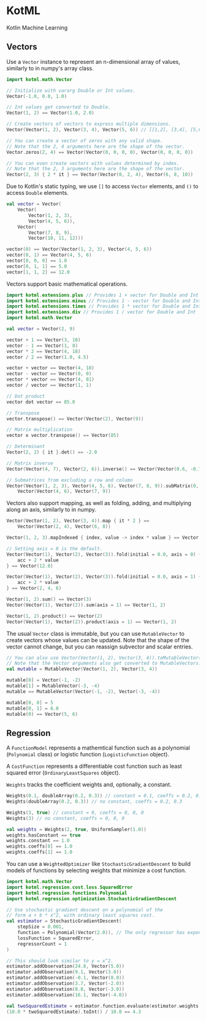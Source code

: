 # KotML
Kotlin Machine Learning

## Vectors

Use a `Vector` instance to represent an n-dimensional array of values, similarly to in numpy's array class.
```kotlin
import kotml.math.Vector

// Initialize with vararg Double or Int values.
Vector(-1.0, 0.0, 1.0)

// Int values get converted to Double.
Vector(1, 2) == Vector(1.0, 2.0)

// Create vectors of vectors to express multiple dimensions.
Vector(Vector(1, 2), Vector(3, 4), Vector(5, 6)) // [[1,2], [3,4], [5,6]]

// You can create a vector of zeros with any valid shape.
// Note that the 2, 4 arguments here are the shape of the vector.
Vector.zeros(2, 4) == Vector(Vector(0, 0, 0, 0), Vector(0, 0, 0, 0))

// You can even create vectors with values determined by index.
// Note that the 2, 3 arguments here are the shape of the vector.
Vector(2, 3) { 2 * it } == Vector(Vector(0, 2, 4), Vector(6, 8, 10))
```

Due to Kotlin's static typing, we use `[]` to access `Vector` elements, and `()` to access `Double` elements.
```kotlin
val vector = Vector(
    Vector(
        Vector(1, 2, 3),
        Vector(4, 5, 6)),
    Vector(
        Vector(7, 8, 9),
        Vector(10, 11, 12)))

vector(0) == Vector(Vector(1, 2, 3), Vector(4, 5, 6))
vector(0, 1) == Vector(4, 5, 6)
vector[0, 0, 0] == 1.0
vector[0, 1, 1] == 5.0
vector[1, 1, 2] == 12.0
```

Vectors support basic mathematical operations.
```kotlin
import kotml.extensions.plus // Provides 1 + vector for Double and Int
import kotml.extensions.minus // Provides 1 - vector for Double and Int
import kotml.extensions.times // Provides 1 * vector for Double and Int
import kotml.extensions.div // Provides 1 / vector for Double and Int
import kotml.math.Vector

val vector = Vector(2, 9)

vector + 1 == Vector(3, 10)
vector - 1 == Vector(1, 8)
vector * 2 == Vector(4, 18)
vector / 2 == Vector(1.0, 4.5)

vector + vector == Vector(4, 18)
vector - vector == Vector(0, 0)
vector * vector == Vector(4, 81)
vector / vector == Vector(1, 1)

// Dot product
vector dot vector == 85.0

// Transpose
vector.transpose() == Vector(Vector(2), Vector(9))

// Matrix multiplication
vector x vector.transpose() == Vector(85)

// Determinant
Vector(2, 2) { it }.det() == -2.0

// Matrix inverse
Vector(Vector(4, 7), Vector(2, 6)).inverse() == Vector(Vector(0.6, -0.7), Vector(-0.2, 0.4))

// Submatrices from excluding a row and column
Vector(Vector(1, 2, 3), Vector(4, 5, 6), Vector(7, 8, 9)).subMatrix(0, 1) ==
    Vector(Vector(4, 6), Vector(7, 9))
```

Vectors also support mapping, as well as folding, adding, and multiplying along an axis, similarly to in numpy.
```kotlin
Vector(Vector(1, 2), Vector(3, 4)).map { it * 2 } ==
    Vector(Vector(2, 4), Vector(6, 8))

Vector(1, 2, 3).mapIndexed { index, value -> index * value } == Vector(0, 2, 6)

// Setting axis = 0 is the default.
Vector(Vector(1), Vector(2), Vector(3)).fold(initial = 0.0, axis = 0) { acc, value ->
    acc + 2 * value
} == Vector(12.0)

Vector(Vector(1), Vector(2), Vector(3)).fold(initial = 0.0, axis = 1) { acc, value ->
    acc + 2 * value
} == Vector(2, 4, 6)

Vector(1, 2).sum() == Vector(3)
Vector(Vector(1), Vector(2)).sum(axis = 1) == Vector(1, 2)

Vector(1, 2).product() == Vector(2)
Vector(Vector(1), Vector(2)).product(axis = 1) == Vector(1, 2)
```

The usual `Vector` class is immutable, but you can use `MutableVector` to create vectors whose values can be updated. Note that the shape of the vector cannot change, but you can reassign subvector and scalar entries.
```kotlin
// You can also use Vector(Vector(1, 2), Vector(3, 4)).toMutableVector().
// Note that the Vector arguments also get converted to MutableVectors.
val mutable = MutableVector(Vector(1, 2), Vector(3, 4))

mutable[0] = Vector(-1, -2)
mutable[1] = MutableVector(-3, -4)
mutable == MutableVector(Vector(-1, -2), Vector(-3, -4))

mutable[0, 0] = 5
mutable[0, 1] = 6.0
mutable(0) == Vector(5, 6)
```

## Regression

A `FunctionModel` represents a mathemtical function such as a polynomial (`Polynomial` class) or logistic function (`LogisticFunction` object).

A `CostFunction` represents a differentiable cost function such as least squared error (`OrdinaryLeastSquares` object).

`Weights` tracks the coefficient weights and, optionally, a constant.
```kotlin
Weights(0.1, doubleArray(0.2, 0.3)) // constant = 0.1, coeffs = 0.2, 0.3
Weights(doubleArray(0.2, 0.3)) // no constant, coeffs = 0.2, 0.3

Weights(3, true) // constant = 0, coeffs = 0, 0, 0
Weights(3) // no constant, coeffs = 0, 0, 0

val weights = Weights(2, true, UniformSampler(1.0))
weights.hasConstant == true
weights.constant == 1.0
weights.coeffs[0] == 1.0
weights.coeffs[1] == 1.0
```

You can use a `WeightedOptimizer` like `StochasticGradientDescent` to build models of functions by selecting weights that minimize a cost function.
```kotlin
import kotml.math.Vector
import kotml.regression.cost.loss.SquaredError
import kotml.regression.functions.Polynomial
import kotml.regression.optimization.StochasticGradientDescent

// Use stochastic gradient descent on a polynomial of the
// form a + b * x^2, with ordinary least squares cost.
val estimator = StochasticGradientDescent(
    stepSize = 0.001,
    function = Polynomial(Vector(2.0)), // The only regressor has exponent = 2.
    lossFunction = SquaredError,
    regressorCount = 1
)

// This should look similar to y = x^2.
estimator.addObservation(24.8, Vector(5.0))
estimator.addObservation(9.1, Vector(3.0))
estimator.addObservation(-0.1, Vector(0.0))
estimator.addObservation(3.7, Vector(-2.0))
estimator.addObservation(8.8, Vector(-3.0))
estimator.addObservation(16.1, Vector(-4.0))

val twoSquaredEstimate = estimator.function.evaluate(estimator.weights, Vector(2.0))
(10.0 * twoSquaredEstimate).toInt() / 10.0 == 4.3
```
